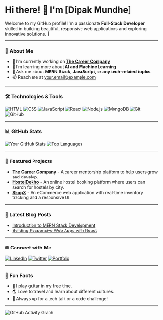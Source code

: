 # Hi there! 👋 I'm [Dipak Mundhe]

Welcome to my GitHub profile! I'm a passionate **Full-Stack Developer** skilled in building beautiful, responsive web applications and exploring innovative solutions. 🚀 

---

### 💼 About Me
- 🔭 I’m currently working on **[The Career Company](https://github.com/username/thecareercompany)**
- 🌱 I’m learning more about **AI and Machine Learning**
- 💬 Ask me about **MERN Stack, JavaScript, or any tech-related topics**
- 📫 Reach me at [your.email@example.com](mailto:your.email@example.com)

---

### 🛠️ Technologies & Tools
![HTML](https://img.shields.io/badge/-HTML-E34F26?style=flat&logo=html5&logoColor=white)
![CSS](https://img.shields.io/badge/-CSS-1572B6?style=flat&logo=css3&logoColor=white)
![JavaScript](https://img.shields.io/badge/-JavaScript-F7DF1E?style=flat&logo=javascript&logoColor=black)
![React](https://img.shields.io/badge/-React-61DAFB?style=flat&logo=react&logoColor=black)
![Node.js](https://img.shields.io/badge/-Node.js-339933?style=flat&logo=node.js&logoColor=white)
![MongoDB](https://img.shields.io/badge/-MongoDB-47A248?style=flat&logo=mongodb&logoColor=white)
![Git](https://img.shields.io/badge/-Git-F05032?style=flat&logo=git&logoColor=white)
![GitHub](https://img.shields.io/badge/-GitHub-181717?style=flat&logo=github&logoColor=white)

---

### 📊 GitHub Stats
![Your GitHub Stats](https://github-readme-stats.vercel.app/api?username=yourusername&show_icons=true&theme=radical)
![Top Languages](https://github-readme-stats.vercel.app/api/top-langs/?username=yourusername&layout=compact&theme=radical)

---

### 📂 Featured Projects
- [**The Career Company**](https://github.com/username/thecareercompany) - A career mentorship platform to help users grow and develop.
- [**HostelDekho**](https://github.com/username/hosteldekho) - An online hostel booking platform where users can search for hostels by city.
- [**ShopX**](https://github.com/username/shopx) - An eCommerce web application with real-time inventory tracking and a responsive UI.

---

### 📖 Latest Blog Posts
<!-- BLOG-POST-LIST:START -->
- [Introduction to MERN Stack Development](https://medium.com/@yourusername/introduction-to-mern-stack)
- [Building Responsive Web Apps with React](https://dev.to/yourusername/building-responsive-web-apps-with-react)
<!-- BLOG-POST-LIST:END -->

---

### 🌐 Connect with Me
[![LinkedIn](https://img.shields.io/badge/-LinkedIn-0077B5?style=flat&logo=linkedin&logoColor=white)](https://linkedin.com/in/yourusername)
[![Twitter](https://img.shields.io/badge/-Twitter-1DA1F2?style=flat&logo=twitter&logoColor=white)](https://twitter.com/yourusername)
[![Portfolio](https://img.shields.io/badge/-Portfolio-000000?style=flat&logo=portfolio&logoColor=white)](https://yourportfolio.com)

---

### 📝 Fun Facts
- 🎸 I play guitar in my free time.
- 🌎 Love to travel and learn about different cultures.
- 🌱 Always up for a tech talk or a code challenge!

---

![GitHub Activity Graph](https://activity-graph.herokuapp.com/graph?username=yourusername&theme=react-dark)

